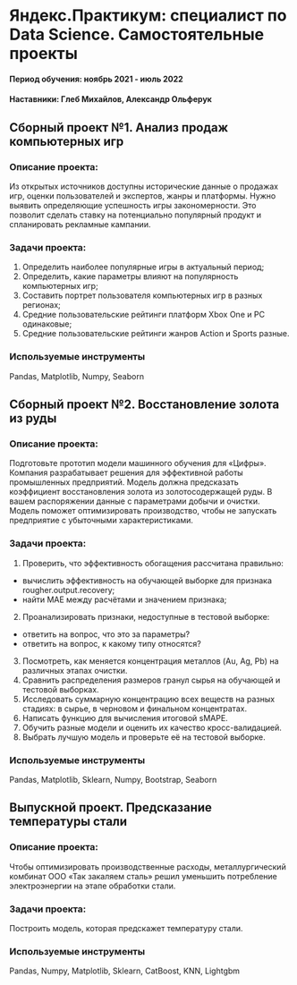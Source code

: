 # Яндекс.Практикум: специалист по Data Science. Самостоятельные проекты

#### Период обучения: ноябрь 2021 - июль 2022
#### Наставники: Глеб Михайлов, Александр Ольферук

## Сборный проект №1. Анализ продаж компьютерных игр

### **Описание проекта:**

Из открытых источников доступны исторические данные о продажах игр, оценки пользователей и экспертов, жанры и платформы. Нужно выявить определяющие успешность игры закономерности. Это позволит сделать ставку на потенциально популярный продукт и спланировать рекламные кампании.

### **Задачи проекта:**
1. Определить наиболее популярные игры в актуальный период;
2. Определить, какие параметры влияют на популярность компьютерных игр;
3. Составить портрет пользователя компьютерных игр в разных регионах;
4. Средние пользовательские рейтинги платформ Xbox One и PC одинаковые;
5. Средние пользовательские рейтинги жанров Action и Sports разные.

### Используемые инструменты
Pandas, Matplotlib, Numpy, Seaborn

## Сборный проект №2. Восстановление золота из руды

### **Описание проекта:**

Подготовьте прототип модели машинного обучения для «Цифры». Компания разрабатывает решения для эффективной работы промышленных предприятий. Модель должна предсказать коэффициент восстановления золота из золотосодержащей руды. В вашем распоряжении данные с параметрами добычи и очистки. Модель поможет оптимизировать производство, чтобы не запускать предприятие с убыточными характеристиками.

### **Задачи проекта:**
1. Проверить, что эффективность обогащения рассчитана правильно:
  - вычислить эффективность на обучающей выборке для признака rougher.output.recovery;
  - найти MAE между расчётами и значением признака;
2. Проанализировать признаки, недоступные в тестовой выборке:
  - ответить на вопрос, что это за параметры?
  - ответить на вопрос, к какому типу относятся?
3. Посмотреть, как меняется концентрация металлов (Au, Ag, Pb) на различных этапах очистки.
3. Сравнить распределения размеров гранул сырья на обучающей и тестовой выборках.
4. Исследовать суммарную концентрацию всех веществ на разных стадиях: в сырье, в черновом и финальном концентратах.
5. Написать функцию для вычисления итоговой sMAPE.
6. Обучить разные модели и оценить их качество кросс-валидацией.
7. Выбрать лучшую модель и проверьте её на тестовой выборке.

### Используемые инструменты
Pandas, Matplotlib, Sklearn, Numpy, Bootstrap, Seaborn

## Выпускной проект. Предсказание температуры стали

### **Описание проекта:**

Чтобы оптимизировать производственные расходы, металлургический комбинат ООО «Так закаляем сталь» решил уменьшить потребление электроэнергии на этапе обработки стали.

### **Задачи проекта:**
Построить модель, которая предскажет температуру стали.

### Используемые инструменты
Pandas, Numpy, Matplotlib, Sklearn, СatBoost, KNN, Lightgbm
